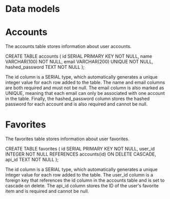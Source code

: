 # Data models

# Accounts

The accounts table stores information about user accounts.

CREATE TABLE accounts (
id SERIAL PRIMARY KEY NOT NULL,
name VARCHAR(100) NOT NULL,
email VARCHAR(200) UNIQUE NOT NULL,
hashed_password TEXT NOT NULL
);

The id column is a SERIAL type, which automatically generates a unique integer value for each row added to the table. The name and email columns are both required and must not be null. The email column is also marked as UNIQUE, meaning that each email can only be associated with one account in the table. Finally, the hashed_password column stores the hashed password for each account and is also required and cannot be null.

# Favorites

The favorites table stores information about user favorites.

CREATE TABLE favorites (
id SERIAL PRIMARY KEY NOT NULL,
user_id INTEGER NOT NULL REFERENCES accounts(id) ON DELETE CASCADE,
api_id TEXT NOT NULL
);

The id column is a SERIAL type, which automatically generates a unique integer value for each row added to the table. The user_id column is a foreign key that references the id column in the accounts table and is set to cascade on delete. The api_id column stores the ID of the user's favorite item and is required and cannot be null.
